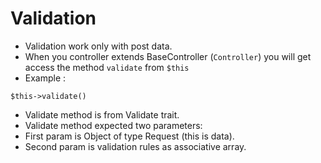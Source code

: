 # Validation 
- Validation work only with post data.
- When you controller extends BaseController (`Controller`) you will get access the method `validate`
from `$this`
- Example : <br>
<pre>
<code>$this->validate()</code>
</pre>
- Validate method is from Validate trait.
- Validate method expected two parameters:
 - First param is Object of type Request (this is data).
 - Second param is validation rules as associative array.